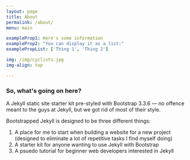 ```yaml
---
layout: page
title: About
permalink: /about/
menu: main

exampleProp1: Here's some information
exampleProp2: "You can display it as a list:"
examplePropList: ['Thing 1', 'Thing 2']

img: /img/cyclists.jpg
img-align: top

---
```


### So, what's going on here?
A Jekyll static site starter kit pre-styled with Bootstrap 3.3.6 &mdash; no offence meant to the guys at Jekyll, but we got rid of most of their style.

Bootstrapped Jekyll is designed to be three different things:

1. A place for me to start when building a website for a new project (designed to eliminate a lot of repetitive tasks I find myself doing)
2. A starter kit for anyone wanting to use Jekyll with Bootstrap
3. A psuedo tutorial for beginner web developers interested in Jekyll
